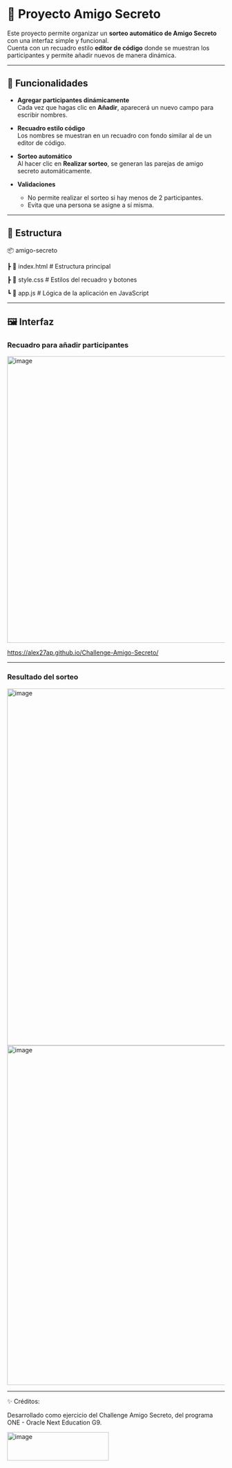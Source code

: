 # 🎁 Proyecto Amigo Secreto

Este proyecto permite organizar un **sorteo automático de Amigo Secreto** con una interfaz simple y funcional.  
Cuenta con un recuadro estilo **editor de código** donde se muestran los participantes y permite añadir nuevos de manera dinámica.

---

## 🚀 Funcionalidades

- **Agregar participantes dinámicamente**  
  Cada vez que hagas clic en **Añadir**, aparecerá un nuevo campo para escribir nombres.

- **Recuadro estilo código**  
  Los nombres se muestran en un recuadro con fondo similar al de un editor de código.

- **Sorteo automático**  
  Al hacer clic en **Realizar sorteo**, se generan las parejas de amigo secreto automáticamente.

- **Validaciones**  
  - No permite realizar el sorteo si hay menos de 2 participantes.  
  - Evita que una persona se asigne a sí misma.  

---

## 📂 Estructura
📦 amigo-secreto

┣ 📜 index.html # Estructura principal

┣ 📜 style.css # Estilos del recuadro y botones

┗ 📜 app.js   # Lógica de la aplicación en JavaScript

---

## 🖼️ Interfaz

### Recuadro para añadir participantes
<img width="1238" height="664" alt="image" src="https://github.com/user-attachments/assets/d8c4d2bf-b7d0-48c9-82aa-c8925a45637f" />

https://alex27ap.github.io/Challenge-Amigo-Secreto/

---

### Resultado del sorteo
<img width="889" height="827" alt="image" src="https://github.com/user-attachments/assets/9e6662ed-23a0-45d3-968d-f78c5dec2130" />

<img width="926" height="787" alt="image" src="https://github.com/user-attachments/assets/1def892d-7b75-43a8-bd56-8b70a4626316" />

---


✨ Créditos:

Desarrollado como ejercicio del Challenge Amigo Secreto, del programa ONE - Oracle Next Education G9.
<br>

<img width="235" height="66" alt="image" src="https://github.com/user-attachments/assets/56f26219-4cc3-4157-b6b2-e176e5c524cc" />






